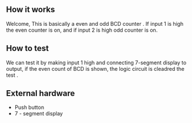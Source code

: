 <!---

This file is used to generate your project datasheet. Please fill in the information below and delete any unused
sections.

You can also include images in this folder and reference them in the markdown. Each image must be less than
512 kb in size, and the combined size of all images must be less than 1 MB.
-->

## How it works

Welcome, This is basically a even and odd BCD counter .
If input 1 is high the even counter is on, 
and if input 2 is high odd counter is on. 

## How to test

We can test it by making input 1 high and connecting 7-segment display to output,
if the even count of BCD is shown, the logic circuit is cleadred the test .

## External hardware
* Push button
* 7 - segment display
